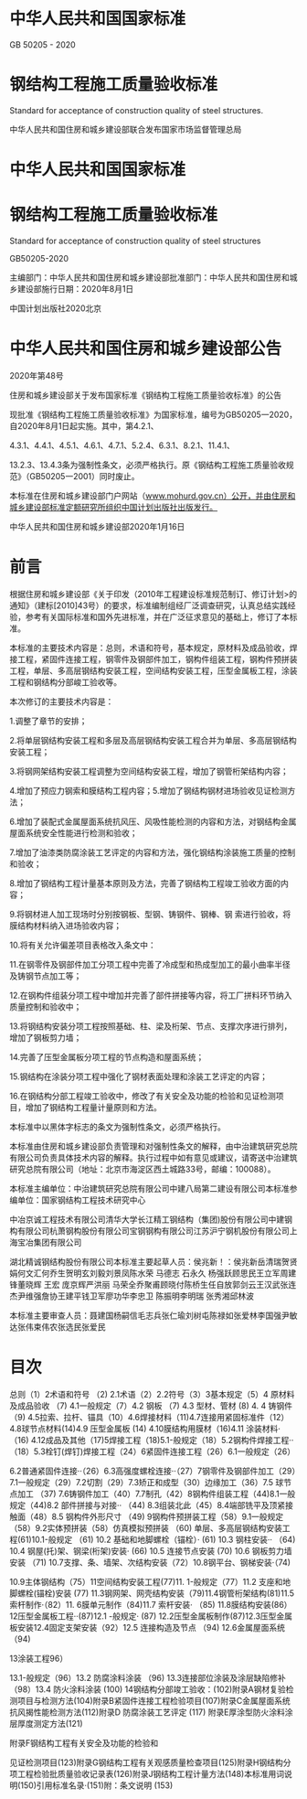 # 中华人民共和国国家标准  

GB 50205 - 2020  

# 钢结构工程施工质量验收标准  

Standard for acceptance of construction quality of steel structures.  

中华人民共和国住房和城乡建设部联合发布国家市场监督管理总局  

# 中华人民共和国国家标准  

# 钢结构工程施工质量验收标准  

Standard for acceptance of construction quality of steel structures  

GB50205-2020  

主编部门：中华人民共和国住房和城乡建设部批准部门：中华人民共和国住房和城乡建设部施行日期：2020年8月1日  

中国计划出版社2020北京  

# 中华人民共和国住房和城乡建设部公告  

2020年第48号  

住房和城乡建设部关于发布国家标准《钢结构工程施工质量验收标准》的公告  

现批准《钢结构工程施工质量验收标准》为国家标准，编号为GB50205一2020，自2020年8月1日起实施。其中，第4.2.1、

4.3.1、4.4.1、4.5.1、4.6.1、4.7.1、5.2.4、6.3.1、8.2.1、11.4.1、

13.2.3、13.4.3条为强制性条文，必须严格执行。原《钢结构工程施工质量验收规范》（GB50205一2001）同时废止。  

本标准在住房和城乡建设部门户网站（www.mohurd.gov.cn）公开，并由住房和城乡建设部标准定额研究所组织中国计划出版社出版发行。  

中华人民共和国住房和城乡建设部2020年1月16日  

# 前言  

根据住房和城乡建设部《关于印发（2010年工程建设标准规范制订、修订计划>的通知》（建标[2010]43号）的要求，标准编制组经厂泛调查研究，认真总结实践经验，参考有关国际标准和国外先进标准，并在广泛征求意见的基础上，修订了本标准。  

本标准的主要技术内容是：总则，术语和符号，基本规定，原材料及成品验收，焊接工程，紧固件连接工程，钢零件及钢部件加工，钢构件组装工程，钢构件预拼装工程，单层、多高层钢结构安装工程，空间结构安装工程，压型金属板工程，涂装工程和钢结构分部峻工验收等。  

本次修订的主要技术内容是：  

1.调整了章节的安排；  

2.将单层钢结构安装工程和多层及高层钢结构安装工程合并为单层、多高层钢结构安装工程；  

3.将钢网架结构安装工程调整为空间结构安装工程，增加了钢管桁架结构内容；  

4.增加了预应力钢索和膜结构工程内容；5.增加了钢结构钢材进场验收见证检测方法；  

6.增加了装配式金属屋面系统抗风压、风吸性能检测的内容和方法，对钢结构金属屋面系统安全性能进行检测和验收；  

7.增加了油漆类防腐涂装工艺评定的内容和方法，强化钢结构涂装施工质量的控制和验收；  

8.增加了钢结构工程计量基本原则及方法，完善了钢结构工程竣工验收方面的内容；  

9.将钢材进人加工现场时分别按钢板、型钢、铸钢件、钢棒、钢 索进行验收，将膜结构材料纳入进场验收内容；  

10.将有关允许偏差项目表格改入条文中：  

11.在钢零件及钢部件加工分项工程中完善了冷成型和热成型加工的最小曲率半径及铸钢节点加工等；  

12.在钢构件组装分项工程中增加并完善了部件拼接等内容，将工厂拼料环节纳入质量控制和验收中；  

13.将钢结构安装分项工程按照基础、柱、梁及桁架、节点、支撑次序进行排列，增加了钢板剪力墙；  

14.完善了压型金属板分项工程的节点构造和屋面系统；  

15.钢结构在涂装分项工程中强化了钢材表面处理和涂装工艺评定的内容；  

16.在钢结构分部工程竣工验收中，修改了有关安全及功能的检验和见证检测项目，增加了钢结构工程量计量原则和方法。  

本标准中以黑体字标志的条文为强制性条文，必须严格执行。  

本标准由住房和城乡建设部负责管理和对强制性条文的解释，由中治建筑研究总院有限公司负责具体技术内容的解释。执行过程中如有意见或建议，请寄送中治建筑研究总院有限公司（地址：北京市海淀区西土城路33号，邮编：100088）。  

本标准主编单位：中治建筑研究总院有限公司中建八局第二建设有限公司本标准参编单位：国家钢结构工程技术研究中心  

中冶京诚工程技术有限公司清华大学长江精工钢结构（集团)股份有限公司中建钢构有限公司杭萧钢构股份有限公司宝钢钢构有限公司江苏沪宁钢机股份有限公司上海宝冶集团有限公司  

湖北精诚钢结构股份有限公司本标准主要起草人员：侯兆新！：侯兆新岳清瑞贺贤娟何文汇何乔生贺明玄刘毅刘景凤陈水荣 马德志 石永久 杨强跃顾思民王立军周建锋董晓辉 王宏 庞京辉严洪丽 马荣全乔聚甫顾晓付陈桥生任自放郭剑云王汉武张连杰尹维强詹协王建平钱卫军廖功华李忠卫 陈振明李明瑞 张秀湘邱林波  

本标准主要审查人员：聂建国杨嗣信毛志兵张仁瑜刘树屯陈禄如张爱林李国强尹敏达张伟束伟农张选民张爱民  

# 目次  

总则（1）2术语和符号 （2) 2.1术语（2）2.2符号（3）3基本规定（5）4 原材料及成品验收 （7) 4.1一般规定（7）4.2 钢板 （7) 4.3 型材、管材 (8) 4. 4 铸钢件 （9) 4.5拉索、拉杆、锚具（10）4.6焊接材料（11)4.7连接用紧固标准件（12）4.8球节点材料(14)4.9 压型金属板 (14) 4.10膜结构用膜材（16)4.11 涂装材料· （16) 4.12成品及其他（17)5焊接工程（18)5.1-般规定（18）5.2钢构件焊接工程··（18）5.3栓钉(焊钉)焊接工程（24）6紧固件连接工程（26）6.1一般规定（26）  

6.2普通紧固件连接··（26）6.3高强度螺栓连接··（27）7钢零件及钢部件加工（29）7.1一般规定（29）7.2切割（29）7.3矫正和成型（30）边缘加工（36）7.5 球节点加工 （37) 7.6铸钢件加工（40）7.7制孔（42）8钢构件组装工程（44)8.1一般规定（44)8.2 部件拼接与对接·· （44) 8.3组装北此（45）8.4端部铣平及顶紧接触面（48）8.5 钢构件外形尺寸 （49) 9钢构件预拼装工程（58）9.1一般规定（58）9.2实体预拼装（58）仿真模拟预拼装 （60) 单层、多高层钢结构安装工程(61)10.1-般规定 （61) 10.2 基础和地脚螺栓（锚栓）· (61) 10.3 钢柱安装·· （64) 10.4 钢屋(托)架、钢梁(桁架)安装· (66) 10.5 连接节点安装 (70) 10.6 钢板剪力墙安装 （71) 10.7支撑、条、墙架、次结构安装（72）10.8钢平台、钢梯安装·（74)  

10.9主体钢结构（75）11空间结构安装工程(77)11. 1-般规定（77）11.2 支座和地脚螺栓(锚栓)安装 (77) 11.3钢网架、网壳结构安装（79)11.4钢管桁架结构(81)11.5索杆制作·（82）11. 6膜单元制作（84)11.7 索杆安装· （85) 11.8膜结构安装(86）12压型金属板工程··(87)12.1 -般规定· (87) 12.2压型金属板制作(87)12.3压型金属板安装12.4固定支架安装（92）12.5 连接构造及节点 （94) 12.6金属屋面系统（94)  

13涂装工程96）  

13.1-般规定（96）13.2 防腐涂料涂装 （96) 13.3连接部位涂装及涂层缺陷修补（98）13.4 防火涂料涂装 (100) 14钢结构分部竣工验收：(102)附录A钢材复验检测项目与检测方法(104)附录B紧固件连接工程检验项目(107)附录C金属屋面系统抗风揭性能检测方法(112)附录D 防腐涂装工艺评定 (117) 附录E厚涂型防火涂料涂层厚度测定方法(121)  

附录F钢结构工程有关安全及功能的检验和  

见证检测项目(123)附录G钢结构工程有关观感质量检查项目(125)附录H钢结构分项工程检验批质量验收记录表(126)附录J钢结构工程计量方法(148)本标准用词说明(150)引用标准名录·(151)附：条文说明 (153)  